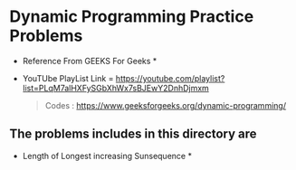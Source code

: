 # Dynamic Programming Practice Problems

* Reference From GEEKS For Geeks *

* YouTUbe PlayList Link = https://youtube.com/playlist?list=PLqM7alHXFySGbXhWx7sBJEwY2DnhDjmxm 

    > Codes : https://www.geeksforgeeks.org/dynamic-programming/

## The problems includes in this directory are 

* Length of Longest increasing Sunsequence *
